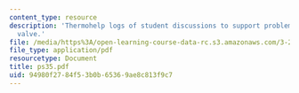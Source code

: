 ```yaml
---
content_type: resource
description: 'Thermohelp logs of student discussions to support problem sets: Joule-Thompson
  valve.'
file: /media/https%3A/open-learning-course-data-rc.s3.amazonaws.com/3-20-materials-at-equilibrium-sma-5111-fall-2003/94980f2784f53b0b65369ae8c813f9c7_ps35.pdf
file_type: application/pdf
resourcetype: Document
title: ps35.pdf
uid: 94980f27-84f5-3b0b-6536-9ae8c813f9c7
---
```

